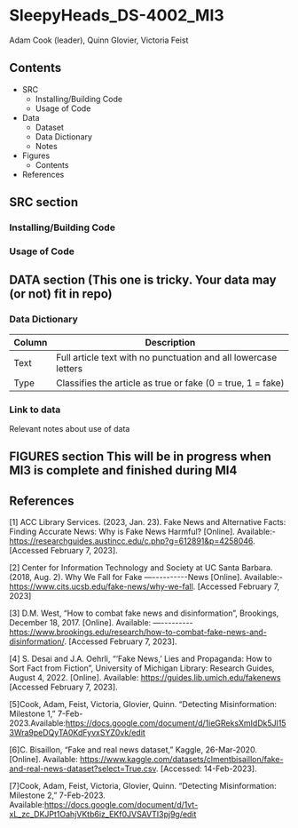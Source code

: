 # SleepyHeads_DS-4002_MI3
Adam Cook (leader), Quinn Glovier, Victoria Feist
## Contents
- SRC
  * Installing/Building Code
  * Usage of Code
- Data
  * Dataset
  * Data Dictionary
  * Notes
- Figures
  * Contents
- References



## SRC section
### Installing/Building Code 
### Usage of Code

## DATA section (This one is tricky. Your data may (or not) fit in repo) 
### Data Dictionary  
| Column        | Description                                                     |
| ------------- | -------------                                                   |
| Text          | Full article text with no punctuation and all lowercase letters |
| Type          | Classifies the article as true or fake (0 = true, 1 = fake)     |


### Link to data
Relevant notes about use of data 

## FIGURES section This will be in progress when MI3 is complete and finished during MI4 

## References
[1]	ACC Library Services. (2023, Jan. 23). Fake News and Alternative Facts: Finding          Accurate News: Why is Fake News Harmful? [Online]. Available:-https://researchguides.austincc.edu/c.php?g=612891&p=4258046. [Accessed February 7, 2023].

[2]	Center for Information Technology and Society at UC Santa Barbara. (2018, Aug. 2). Why We Fall for Fake —----------News [Online]. Available:-https://www.cits.ucsb.edu/fake-news/why-we-fall. [Accessed February 7, 2023]

[3] D.M. West, “How to combat fake news and disinformation”, Brookings, December 18, 2017. [Online]. Available: —---------https://www.brookings.edu/research/how-to-combat-fake-news-and-disinformation/. [Accessed February 7, 2023].

[4] S. Desai and J.A. Oehrli, “‘Fake News,’ Lies and Propaganda: How to Sort Fact from Fiction”, University of Michigan Library: Research Guides, August 4, 2022. [Online]. Available: https://guides.lib.umich.edu/fakenews [Accessed February 7, 2023].

[5]Cook, Adam, Feist, Victoria, Glovier, Quinn. “Detecting Misinformation: Milestone 1,” 7-Feb-2023.Available:https://docs.google.com/document/d/1ieGReksXmIdDk5Jl153Wra9peDQyTA0KdFyvxSYZ0vk/edit

[6]C. Bisaillon, “Fake and real news dataset,” Kaggle, 26-Mar-2020. [Online]. Available: https://www.kaggle.com/datasets/clmentbisaillon/fake-and-real-news-dataset?select=True.csv. [Accessed: 14-Feb-2023]. 

[7]Cook, Adam, Feist, Victoria, Glovier, Quinn. “Detecting Misinformation: Milestone 2,” 7-Feb-2023. Available:https://docs.google.com/document/d/1vt-xL_zc_DKJPt1OahjVKtb6iz_EKf0JVSAVTI3pj9g/edit
